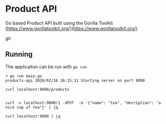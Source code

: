 # Product API

Go based Product API built using the Gorilla Toolkit [https://www.gorillatoolkit.org/](https://www.gorillatoolkit.org/)

git 

## Running

The applicaiton can be run with `go run`

```
➜ go run main.go
products-api 2020/02/16 16:15:11 Starting server on port 9090

curl localhost:9090/products


curl -v localhost:9000/1 -XPUT  -d '{"name": "tea", "decription": "a nice cup of tea"}' | jq

curl localhost:9000 | jq

```
